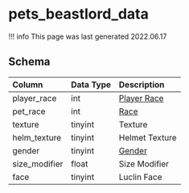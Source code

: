 # pets_beastlord_data

!!! info
	This page was last generated 2022.06.17

## Schema

| Column | Data Type | Description |
| :--- | :--- | :--- |
| player_race | int | [Player Race](../../../../server/npc/race-list) |
| pet_race | int | [Race](../../../../server/npc/race-list) |
| texture | tinyint | Texture |
| helm_texture | tinyint | Helmet Texture |
| gender | tinyint | [Gender](../../../../server/npc/genders) |
| size_modifier | float | Size Modifier |
| face | tinyint | Luclin Face |

